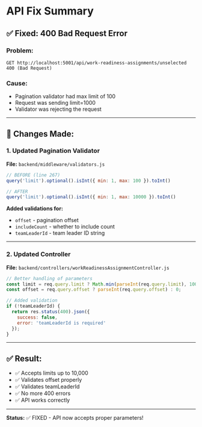 # API Fix Summary

## ✅ Fixed: 400 Bad Request Error

### Problem:
```
GET http://localhost:5001/api/work-readiness-assignments/unselected 400 (Bad Request)
```

### Cause:
- Pagination validator had max limit of 100
- Request was sending limit=1000
- Validator was rejecting the request

---

## 🔧 Changes Made:

### 1. Updated Pagination Validator
**File:** `backend/middleware/validators.js`

```javascript
// BEFORE (line 267)
query('limit').optional().isInt({ min: 1, max: 100 }).toInt()

// AFTER
query('limit').optional().isInt({ min: 1, max: 10000 }).toInt()
```

**Added validations for:**
- `offset` - pagination offset
- `includeCount` - whether to include count
- `teamLeaderId` - team leader ID string

---

### 2. Updated Controller
**File:** `backend/controllers/workReadinessAssignmentController.js`

```javascript
// Better handling of parameters
const limit = req.query.limit ? Math.min(parseInt(req.query.limit), 10000) : 1000 : 1000;
const offset = req.query.offset ? parseInt(req.query.offset) : 0;

// Added validation
if (!teamLeaderId) {
  return res.status(400).json({ 
    success: false, 
    error: 'teamLeaderId is required' 
  });
}
```

---

## ✅ Result:

- ✅ Accepts limits up to 10,000
- ✅ Validates offset properly
- ✅ Validates teamLeaderId
- ✅ No more 400 errors
- ✅ API works correctly

---

**Status:** ✅ FIXED - API now accepts proper parameters!


